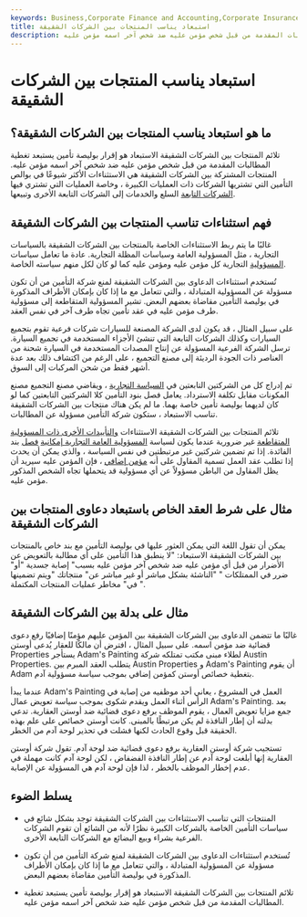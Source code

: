 ```yaml
---
keywords: Business,Corporate Finance and Accounting,Corporate Insurance
title: استبعاد يناسب المنتجات بين الشركات الشقيقة
description: تلائم المنتجات بين الشركات الشقيقة الاستبعاد هو إقرار بوليصة يستبعد تغطية المطالبات المقدمة من قبل شخص مؤمن عليه ضد شخص آخر اسمه مؤمن عليه.
---
```


# استبعاد يناسب المنتجات بين الشركات الشقيقة
## ما هو استبعاد يناسب المنتجات بين الشركات الشقيقة؟

تلائم المنتجات بين الشركات الشقيقة الاستبعاد هو إقرار بوليصة تأمين يستبعد تغطية المطالبات المقدمة من قبل شخص مؤمن عليه ضد شخص آخر اسمه مؤمن عليه. المنتجات المشتركة بين الشركات الشقيقة هي الاستثناءات الأكثر شيوعًا في بوالص التأمين التي تشتريها الشركات ذات العمليات الكبيرة ، وخاصة العمليات التي تشتري فيها [الشركات التابعة](/subsidiary) السلع والخدمات إلى الشركات التابعة الأخرى وتبيعها.

## فهم استثناءات تناسب المنتجات بين الشركات الشقيقة

غالبًا ما يتم ربط الاستثناءات الخاصة بالمنتجات بين الشركات الشقيقة بالسياسات التجارية ، مثل المسؤولية العامة وسياسات المظلة التجارية. عادة ما تعامل سياسات [المسؤولية](/liability) التجارية كل مؤمن عليه ومؤمن عليه كما لو كان لكل منهم سياسته الخاصة.

تُستخدم استثناءات الدعاوى بين الشركات الشقيقة لمنع شركة التأمين من أن تكون مسؤولة عن المسؤولية المتبادلة ، والتي تتعامل مع ما إذا كان بإمكان الأطراف المذكورة في بوليصة التأمين مقاضاة بعضهم البعض. تشير المسؤولية المتقاطعة إلى مسؤولية طرف مؤمن عليه في عقد تأمين تجاه طرف آخر في نفس العقد.

على سبيل المثال ، قد يكون لدى الشركة المصنعة للسيارات شركات فرعية تقوم بتجميع السيارات وكذلك الشركات التابعة التي تنشئ الأجزاء المستخدمة في تجميع السيارة. ترسل الشركة الفرعية المسؤولة عن إنتاج المصدات المستخدمة في السيارة شحنة من العناصر ذات الجودة الرديئة إلى مصنع التجميع ، على الرغم من اكتشاف ذلك بعد عدة أشهر فقط من شحن المركبات إلى السوق.

تم إدراج كل من الشركتين التابعتين في [السياسة التجارية](/commercial-policy) ، ويقاضي مصنع التجميع مصنع المكونات مقابل تكلفة الاسترداد. يعامل فصل بنود التأمين كلا الشركتين التابعتين كما لو كان لديهما بوليصة تأمين خاصة بهما. ما لم يكن هناك منتجات بين الشركات الشقيقة تناسب الاستبعاد ، ستكون شركة التأمين مسؤولة عن المطالبات.

تلائم المنتجات بين الشركات الشقيقة الاستثناءات [والتأييدات الأخرى ذات المسؤولية المتقاطعة](/endorsement) غير ضرورية عندما يكون لسياسة [المسؤولية العامة التجارية إمكانية](/commercial-general-liability-cgl) [فصل](/severability) بند الفائدة. إذا تم تضمين شركتين غير مرتبطتين في نفس السياسة ، والذي يمكن أن يحدث إذا تطلب عقد العمل تسمية المقاول على أنه [مؤمن إضافي](/additional-insured) ، فإن المؤمن عليه سيريد أن يظل المقاول من الباطن مسؤولاً عن أي مسؤولية قد يتحملها تجاه الشخص المذكور مؤمن عليه.

## مثال على شرط العقد الخاص باستبعاد دعاوى المنتجات بين الشركات الشقيقة

يمكن أن تقول اللغة التي يمكن العثور عليها في بوليصة التأمين مع بند خاص بالمنتجات بين الشركات الشقيقة الاستبعاد: "لا ينطبق هذا التأمين على أي مطالبة بالتعويض عن الأضرار من قبل أي مؤمن عليه ضد شخص آخر مؤمن عليه بسبب" إصابة جسدية "أو" ضرر في الممتلكات " "الناشئة بشكل مباشر أو غير مباشر عن" منتجاتك "ويتم تضمينها في" مخاطر عمليات المنتجات المكتملة ".

## مثال على بدلة بين الشركات الشقيقة

غالبًا ما تتضمن الدعاوى بين الشركات الشقيقة بين المؤمن عليهم مؤمنًا إضافيًا رفع دعوى قضائية ضد مؤمن اسمه. على سبيل المثال ، افترض أن مالكًا للعقار يُدعى أوستن Properties يستأجر Adam's Painting لطلاء مبنى مكتب تمتلكه شركة Austin Properties. يتطلب العقد المبرم بين Austin Properties و Adam's Painting أن يقوم Adam بتغطية خصائص أوستن كمؤمن إضافي بموجب سياسة مسؤولية آدم.

عندما يبدأ Adam's Painting العمل في المشروع ، يعاني أحد موظفيه من إصابة في الرأس أثناء العمل ويقدم شكوى بموجب سياسة تعويض عمال Adam's Painting. بعد جمع مزايا تعويض العمال ، يقوم الموظف برفع دعوى قضائية ضد أوستن العقارية. تدعي بدلته أن إطار النافذة لم يكن مرتبطًا بالمبنى. كانت أوستن خصائص على علم بهذه الحقيقة قبل وقوع الحادث لكنها فشلت في تحذير لوحة آدم من الخطر.

تستجيب شركة أوستن العقارية برفع دعوى قضائية ضد لوحة آدم. تقول شركة أوستن العقارية إنها أبلغت لوحة آدم عن إطار النافذة الفضفاض ، لكن لوحة آدم كانت مهملة في عدم إخطار الموظف بالخطر ، لذا فإن لوحة آدم هي المسؤولة عن الإصابة.

## يسلط الضوء

- المنتجات التي تناسب الاستثناءات بين الشركات الشقيقة توجد بشكل شائع في سياسات التأمين الخاصة بالشركات الكبيرة نظرًا لأنه من الشائع أن تقوم الشركات الفرعية بشراء وبيع البضائع مع الشركات التابعة الأخرى.

- تُستخدم استثناءات الدعاوى بين الشركات الشقيقة لمنع شركة التأمين من أن تكون مسؤولة عن المسؤولية المتبادلة ، والتي تتعامل مع ما إذا كان بإمكان الأطراف المذكورة في بوليصة التأمين مقاضاة بعضهم البعض.

- تلائم المنتجات بين الشركات الشقيقة الاستبعاد هو إقرار بوليصة تأمين يستبعد تغطية المطالبات المقدمة من قبل شخص مؤمن عليه ضد شخص آخر اسمه مؤمن عليه.


